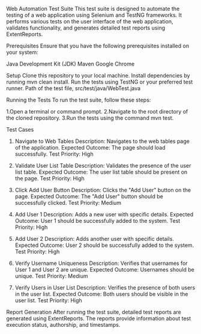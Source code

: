 Web Automation Test Suite
This test suite is designed to automate the testing of a web application using Selenium and TestNG frameworks. It performs various tests on the user interface of the web application, validates functionality, and generates detailed test reports using ExtentReports.

Prerequisites
Ensure that you have the following prerequisites installed on your system:

Java Development Kit (JDK)
Maven
Google Chrome

Setup
Clone this repository to your local machine.
Install dependencies by running mvn clean install.
Run the tests using TestNG or your preferred test runner.
Path of the test file, src/test/java/WebTest.java

Running the Tests
To run the test suite, follow these steps:

1.Open a terminal or command prompt.
2.Navigate to the root directory of the cloned repository.
3.Run the tests using the command mvn test.

Test Cases
1. Navigate to Web Tables
Description: Navigates to the web tables page of the application.
Expected Outcome: The page should load successfully.
Test Priority: High

2. Validate User List Table
Description: Validates the presence of the user list table.
Expected Outcome: The user list table should be present on the page.
Test Priority: High

3. Click Add User Button
Description: Clicks the "Add User" button on the page.
Expected Outcome: The "Add User" button should be successfully clicked.
Test Priority: Medium

4. Add User 1
Description: Adds a new user with specific details.
Expected Outcome: User 1 should be successfully added to the system.
Test Priority: High

5. Add User 2
Description: Adds another user with specific details.
Expected Outcome: User 2 should be successfully added to the system.
Test Priority: High

6. Verify Username Uniqueness
Description: Verifies that usernames for User 1 and User 2 are unique.
Expected Outcome: Usernames should be unique.
Test Priority: Medium

7. Verify Users in User List
Description: Verifies the presence of both users in the user list.
Expected Outcome: Both users should be visible in the user list.
Test Priority: High

Report Generation
After running the test suite, detailed test reports are generated using ExtentReports. The reports provide information about test execution status, authorship, and timestamps.

